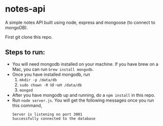 # notes-api

A simple notes API built using node, express and mongoose (to connect to mongoDB).

First git clone this repo.

## Steps to run:

- You will need mongodb installed on your machine. If you have brew on a Mac, 
you can run `brew install mongodb`.
- Once you have installed mongodb, run 
  1. `mkdir -p /data/db`
  2. `sudo chown -R `id -un` /data/db`
  3. `mongod`
- After you have mongodb up and running, do a `npm install` in this repo.
- Run `node server.js`. You will get the following messages once you run this command,
  ```
  Server is listening on port 3001
  Successfully connected to the database
  ```  
